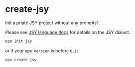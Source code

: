 # create-jsy

Init a priate JSY project without any prompts!

Please see [JSY language docs](https://github.com/jsy-lang/jsy-lang-docs) for details on the JSY dialect.


```bash
npm init jsy
```

or if your `npm version` is before `6.1`:

```bash
npx create-jsy
```

